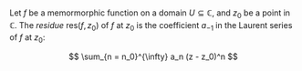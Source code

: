 Let $f$ be a memormorphic function on a domain $U \subseteq \mathbb{C}$, and $z_0$ be a point in $\mathbb{C}$. The *residue* $\mathrm{res}(f, z_0)$ of $f$ at $z_0$ is the coefficient $a_{-1}$ in the Laurent series of $f$ at $z_0$:

$$
\sum_{n = n_0}^{\infty} a_n (z - z_0)^n
$$
